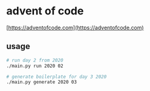 # advent of code

[https://adventofcode.com](https://adventofcode.com)

## usage

```zsh
# run day 2 from 2020
./main.py run 2020 02

# generate boilerplate for day 3 2020
./main.py generate 2020 03
```
